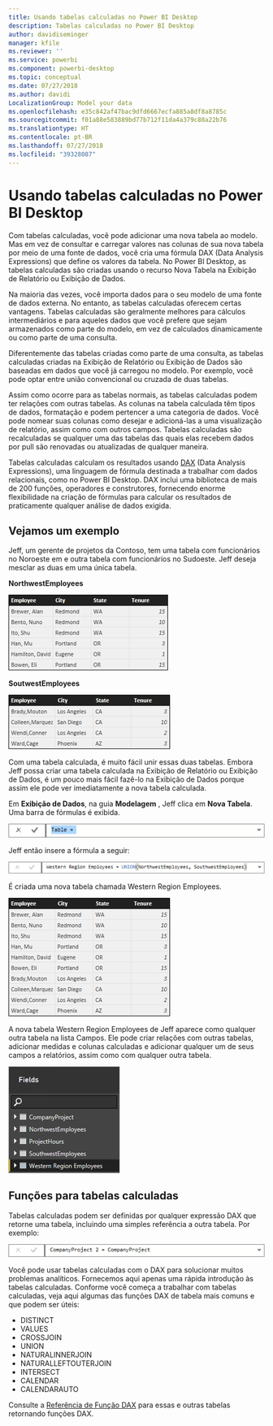 ```yaml
---
title: Usando tabelas calculadas no Power BI Desktop
description: Tabelas calculadas no Power BI Desktop
author: davidiseminger
manager: kfile
ms.reviewer: ''
ms.service: powerbi
ms.component: powerbi-desktop
ms.topic: conceptual
ms.date: 07/27/2018
ms.author: davidi
LocalizationGroup: Model your data
ms.openlocfilehash: e35c842af47bac9dfd6667ecfa885a8df8a8785c
ms.sourcegitcommit: f01a88e583889bd77b712f11da4a379c88a22b76
ms.translationtype: HT
ms.contentlocale: pt-BR
ms.lasthandoff: 07/27/2018
ms.locfileid: "39328087"
---
```

# <a name="using-calculated-tables-in-power-bi-desktop"></a>Usando tabelas calculadas no Power BI Desktop
Com tabelas calculadas, você pode adicionar uma nova tabela ao modelo. Mas em vez de consultar e carregar valores nas colunas de sua nova tabela por meio de uma fonte de dados, você cria uma fórmula DAX (Data Analysis Expressions) que define os valores da tabela. No Power BI Desktop, as tabelas calculadas são criadas usando o recurso Nova Tabela na Exibição de Relatório ou Exibição de Dados.

Na maioria das vezes, você importa dados para o seu modelo de uma fonte de dados externa. No entanto, as tabelas calculadas oferecem certas vantagens. Tabelas calculadas são geralmente melhores para cálculos intermediários e para aqueles dados que você prefere que sejam armazenados como parte do modelo, em vez de calculados dinamicamente ou como parte de uma consulta.

Diferentemente das tabelas criadas como parte de uma consulta, as tabelas calculadas criadas na Exibição de Relatório ou Exibição de Dados são baseadas em dados que você já carregou no modelo. Por exemplo, você pode optar entre união convencional ou cruzada de duas tabelas.

Assim como ocorre para as tabelas normais, as tabelas calculadas podem ter relações com outras tabelas. As colunas na tabela calculada têm tipos de dados, formatação e podem pertencer a uma categoria de dados. Você pode nomear suas colunas como desejar e adicioná-las a uma visualização de relatório, assim como com outros campos. Tabelas calculadas são recalculadas se qualquer uma das tabelas das quais elas recebem dados por pull são renovadas ou atualizadas de qualquer maneira.

Tabelas calculadas calculam os resultados usando [DAX](https://msdn.microsoft.com/library/gg413422.aspx) (Data Analysis Expressions), uma linguagem de fórmula destinada a trabalhar com dados relacionais, como no Power BI Desktop. DAX inclui uma biblioteca de mais de 200 funções, operadores e construtores, fornecendo enorme flexibilidade na criação de fórmulas para calcular os resultados de praticamente qualquer análise de dados exigida.

## <a name="lets-look-at-an-example"></a>Vejamos um exemplo
Jeff, um gerente de projetos da Contoso, tem uma tabela com funcionários no Noroeste em e outra tabela com funcionários no Sudoeste. Jeff deseja mesclar as duas em uma única tabela.

**NorthwestEmployees**

 ![](media/desktop-calculated-tables/calctables_nwempl.png)

**SoutwestEmployees**

 ![](media/desktop-calculated-tables/calctables_swempl.png)

Com uma tabela calculada, é muito fácil unir essas duas tabelas. Embora Jeff possa criar uma tabela calculada na Exibição de Relatório ou Exibição de Dados, é um pouco mais fácil fazê-lo na Exibição de Dados porque assim ele pode ver imediatamente a nova tabela calculada.

Em **Exibição de Dados**, na guia **Modelagem** , Jeff clica em **Nova Tabela**. Uma barra de fórmulas é exibida.

 ![](media/desktop-calculated-tables/calctables_formulabarempty.png)

Jeff então insere a fórmula a seguir:

 ![](media/desktop-calculated-tables/calctables_formulabarformula.png)

É criada uma nova tabela chamada Western Region Employees.

 ![](media/desktop-calculated-tables/calctables_westregionempl.png)

A nova tabela Western Region Employees de Jeff aparece como qualquer outra tabela na lista Campos. Ele pode criar relações com outras tabelas, adicionar medidas e colunas calculadas e adicionar qualquer um de seus campos a relatórios, assim como com qualquer outra tabela.

 ![](media/desktop-calculated-tables/calctables_fieldlist.png)

## <a name="functions-for-calculated-tables"></a>Funções para tabelas calculadas
Tabelas calculadas podem ser definidas por qualquer expressão DAX que retorne uma tabela, incluindo uma simples referência a outra tabela. Por exemplo:

 ![](media/desktop-calculated-tables/calctables_formulabarsimpleformula.png)

Você pode usar tabelas calculadas com o DAX para solucionar muitos problemas analíticos. Fornecemos aqui apenas uma rápida introdução às tabelas calculadas. Conforme você começa a trabalhar com tabelas calculadas, veja aqui algumas das funções DAX de tabela mais comuns e que podem ser úteis:

* DISTINCT
* VALUES
* CROSSJOIN
* UNION
* NATURALINNERJOIN
* NATURALLEFTOUTERJOIN
* INTERSECT
* CALENDAR
* CALENDARAUTO

Consulte a [Referência de Função DAX](https://msdn.microsoft.com/ee634396.aspx) para essas e outras tabelas retornando funções DAX.

